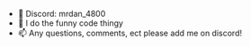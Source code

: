 - 👋 Discord: mrdan_4800
- 🌱 I do the funny code thingy
- 📫 Any questions, comments, ect please add me on discord!
